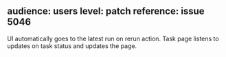 audience: users
level: patch
reference: issue 5046
---

UI automatically goes to the latest run on rerun action.
Task page listens to updates on task status and updates the page.
